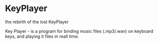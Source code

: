 # KeyPlayer

the rebirth of the lost KeyPlayer

Key Player - is a program for binding music files (.mp3/.wav) on keyboard keys, and playing it files in reall time.
